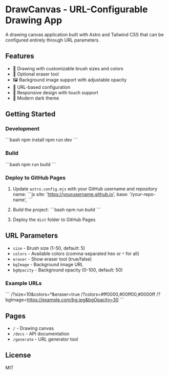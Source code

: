 # DrawCanvas - URL-Configurable Drawing App

A drawing canvas application built with Astro and Tailwind CSS that can be configured entirely through URL parameters.

## Features

- 🎨 Drawing with customizable brush sizes and colors
- 🧹 Optional eraser tool
- 🖼️ Background image support with adjustable opacity
- 🔗 URL-based configuration
- 📱 Responsive design with touch support
- 🌙 Modern dark theme

## Getting Started

### Development

\`\`\`bash
npm install
npm run dev
\`\`\`

### Build

\`\`\`bash
npm run build
\`\`\`

### Deploy to GitHub Pages

1. Update `astro.config.mjs` with your GitHub username and repository name:
   \`\`\`js
   site: 'https://yourusername.github.io',
   base: '/your-repo-name',
   \`\`\`

2. Build the project:
   \`\`\`bash
   npm run build
   \`\`\`

3. Deploy the `dist` folder to GitHub Pages

## URL Parameters

- `size` - Brush size (1-50, default: 5)
- `colors` - Available colors (comma-separated hex or `*` for all)
- `eraser` - Show eraser tool (true/false)
- `bgImage` - Background image URL
- `bgOpacity` - Background opacity (0-100, default: 50)

### Example URLs

\`\`\`
/?size=10&colors=*&eraser=true
/?colors=#ff0000,#00ff00,#0000ff
/?bgImage=https://example.com/bg.jpg&bgOpacity=30
\`\`\`

## Pages

- `/` - Drawing canvas
- `/docs` - API documentation
- `/generate` - URL generator tool

## License

MIT
